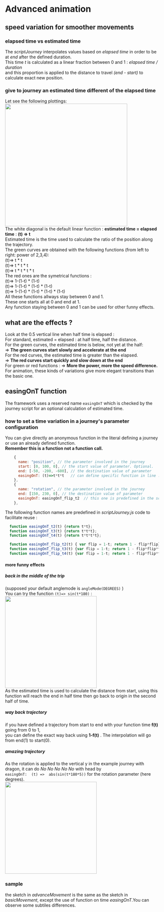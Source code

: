 # Advanced animation

## speed variation for smoother movements 

### elapsed time vs estimated time 

The *scriptJourney* interpolates values based on *elapsed time* in order to be at *end* after the defined duration.  
This time *t* is calculated as a linear fraction between 0 and 1 : *elapsed time / duration*  
and this proportion is applied to the distance to travel *(end - start)* to calculate exact new position. 

### give to journey an estimated time different of the elapsed time 

Let see the following plottings:   
<img src = "../img/forDoc/sevenPlots.png" width = 400 />   
The white diagonal is the default linear function : **estimated time = elapsed time** :  **(t) => t**  
Estimated time is the time used to calculate the ratio of the position along the trajectory.    
The green curves are obtained with the following functions (from left to right: power of 2,3,4):    
(t)=> t * t   
(t)=> t * t * t   
(t)=> t * t * t * t   
The red ones are the symetrical functions :   
(t)=> 1-(1-t) * (1-t)   
(t)=> 1-(1-t) * (1-t) * (1-t)   
(t)=> 1-(1-t) * (1-t) * (1-t) * (1-t)   
All these functions allways stay between 0 and 1.   
These one starts all at 0 and end at 1.   
Any function staying between 0 and 1 can be used for other funny effects.    

## what are the effects ? 

Look at the 0.5 vertical line when half time is elapsed :  
For standard, estimated = elapsed : at half time, half the distance.    
For the green curves, the estimated time is below, not yet at the half:   
=> **The green curves start slowly and accelerate at the end**  
For the red curves, the estimated time is greater than the elapsed.   
=> **The red curves start quickly and slow down at the end**   
For green or red functions : => **More the power, more the speed difference.**   
For animation, these kinds of variations give more elegant transitions than the basic one. 
## easingOnT function 
The framework uses a reserved name ```easingOnT``` which is checked by the journey script for an optional calculation of estimated time.
### how to set a time variation in a journey's parameter configuration 
You can give directly an anonymous function in the literal defining a journey or use an already defined function.   
**Remember this is a function not a function call.**    
 
```javascript   
    {
      name: "position", // the parameter involved in the journey
      start: [0, 100, 0], // the start value of parameter. Optional.
      end: [-50, -200, -600], // the destination value of parameter
      easingOnT: (t)=>t*t*t   // can define specific function in line . up to you. 
    },
    {
      name: "rotation", // the parameter involved in the journey
      end: [150, 230, 0], // the destination value of parameter
      easingOnT: easingOnT_flip_t2  // this one is predefined in the scriptJourney source code 
    },
```
The following function names are predefined in *scriptJourney.js* code to facilitate reuse : 
```javascript 
  function easingOnT_t2(t) {return t*t};
  function easingOnT_t3(t) {return t*t*t};
  function easingOnT_t4(t) {return t*t*t*t};

  function easingOnT_flip_t2(t) { var flip = 1-t; return 1 - flip*flip};
  function easingOnT_flip_t3(t) {var flip = 1-t; return 1 - flip*flip*flip};
  function easingOnT_flip_t4(t) {var flip = 1-t; return 1 - flip*flip*flip*flip};
  ```
#### more funny effects 

##### back in the middle of the trip

(supposed your default anglemode is ```angleMode(DEGREES)``` )   
You can try the function ```(t)=> sin(t*180)``` :  
<img src = "../img/forDoc/sinusPlot.png" width = 300 />      
As the estimated time is used to calculate the distance from start, using this function will reach the end in half time then go back to origin in the second half of time.

##### way back trajectory 

if you have defined a trajectory from start to end with your function time **f(t)** going from 0 to 1,  
you can define the exact way back using  **1-f(t)** . The interpolation will go from end(1) to start(0).       

##### amazing trajectory 

As the rotation is applied to the vertical y in the example journey with dragon, it can do *No No No No No* with head by   
``` easingOnT:  (t) =>  abs(sin(t*180*5)) ``` for the rotation parameter (here degrees).    
<img src = "../img/forDoc/nonono.png" width = 300 />  

### sample 

the sketch in *advanceMovement* is the same as the sketch in *basicMovement*, except the use of function on time *easingOnT*.You can observe some subtiles differences.   
